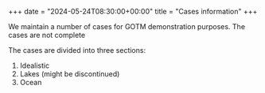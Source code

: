 +++
date = "2024-05-24T08:30:00+00:00"
title = "Cases information"
+++

We maintain a number of cases for GOTM demonstration purposes. The cases are not complete 

The cases are divided into three sections:
1. Idealistic
2. Lakes (might be discontinued)
3. Ocean 

